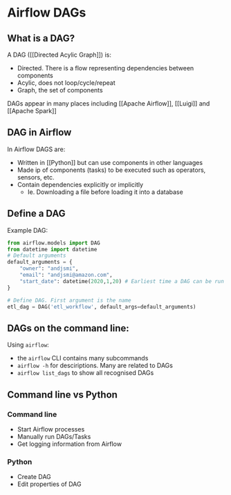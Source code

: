 # Airflow DAGs
## What is a DAG?
A DAG ([[Directed Acylic Graph]]) is:
- Directed. There is a flow representing dependencies between components
- Acylic, does not loop/cycle/repeat
- Graph, the set of components

DAGs appear in many places including [[Apache Airflow]], [[Luigi]] and [[Apache Spark]]

## DAG in Airflow
In Airflow DAGS are:
- Written in [[Python]] but can use components in other languages
- Made ip of components (tasks) to be executed such as operators, sensors, etc.
- Contain dependencies explicitly or implicitly
	- Ie. Downloading a file before loading it into a database

## Define a DAG
Example DAG:
```Python
from airflow.models import DAG
from datetime import datetime
# Default arguments
default_arguments = {
	"owner": "andjsmi",
	"email": "andjsmi@amazon.com",
	"start_date": datetime(2020,1,20) # Earliest time a DAG can be run
}

# Define DAG. First argument is the name
etl_dag = DAG('etl_workflow', default_args=default_arguments)
```

## DAGs on the command line:
Using `airflow`:
- the `airflow` CLI contains many subcommands
- `airflow -h` for desciriptions. Many are related to DAGs
- `airflow list_dags` to show all recognised DAGs

## Command line vs Python
### Command line
- Start Airflow processes
- Manually run DAGs/Tasks
- Get logging information from Airflow

### Python
- Create DAG
- Edit properties of DAG